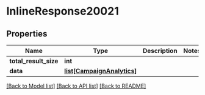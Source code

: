 # InlineResponse20021

## Properties
Name | Type | Description | Notes
------------ | ------------- | ------------- | -------------
**total_result_size** | **int** |  | 
**data** | [**list[CampaignAnalytics]**](CampaignAnalytics.md) |  | 

[[Back to Model list]](../README.md#documentation-for-models) [[Back to API list]](../README.md#documentation-for-api-endpoints) [[Back to README]](../README.md)


